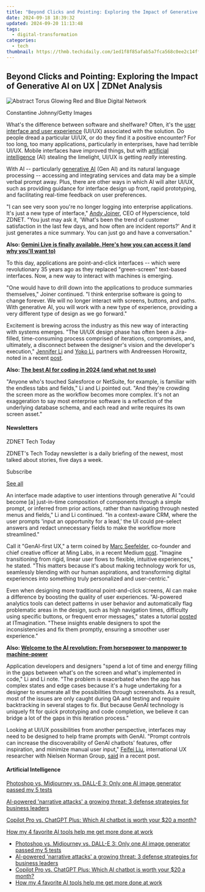 ```yaml
---
title: "Beyond Clicks and Pointing: Exploring the Impact of Generative AI on UX | ZDNet Analysis"
date: 2024-09-18 18:39:32
updated: 2024-09-20 11:13:48
tags:
  - digital-transformation
categories:
  - tech
thumbnail: https://thmb.techidaily.com/1ed1f8f85afab5a7fca568c0ee2c14ff79c348483068f7828bd0bf2b8998726c.jpg
---
```


## Beyond Clicks and Pointing: Exploring the Impact of Generative AI on UX | ZDNet Analysis

![Abstract Torus Glowing Red and Blue Digital Network](https://www.zdnet.com/a/img/resize/47f442efbc517f1f88cf00f1d1da50644ab3bcf4/2024/08/16/8fb549dc-ff34-4509-a426-79d5e3b50438/gettyimages-2160684198.jpg?auto=webp&width=1280)

Constantine Johnny/Getty Images

What's the difference between software and shelfware? Often, it's the [user interface and user experience](https://www.zdnet.com/article/first-comes-ux-then-ui-design-in-that-order/) (UI/UX) associated with the solution. Do people dread a particular UI/UX, or do they find it a positive encounter? For too long, too many applications, particularly in enterprises, have had terrible UI/UX. Mobile interfaces have improved things, but with [artificial intelligence](https://www.zdnet.com/article/what-is-ai-heres-everything-you-need-to-know-about-artificial-intelligence/) (AI) stealing the limelight, UI/UX is getting _really_ interesting. 

With AI -- particularly [generative AI](https://www.zdnet.com/article/what-is-generative-ai-and-why-is-it-so-popular-heres-everything-you-need-to-know/) (Gen AI) and its natural language processing -- accessing and integrating services and data may be a simple verbal prompt away. Plus, there are other ways in which AI will alter UI/UX, such as providing guidance for interface design up front, rapid prototyping, and facilitating real-time feedback on user preferences.

"I can see very soon you're no longer logging into enterprise applications. It's just a new type of interface," [Andy Joiner](https://www.linkedin.com/in/anjoiner/#link=%7B%22role%22:%22standard%22,%22href%22:%22https://www.linkedin.com/in/anjoiner/%22,%22target%22:%22%5Fblank%22,%22absolute%22:%22%22,%22linkText%22:%22Andy%20Joiner%22%7D), CEO of Hyperscience, told ZDNET. "You just may ask it, 'What's been the trend of customer satisfaction in the last few days, and how often are incident reports?' And it just generates a nice summary. You can just go and have a conversation."

**Also: [Gemini Live is finally available. Here's how you can access it (and why you'll want to)](https://www.zdnet.com/article/gemini-live-is-finally-available-heres-how-you-can-access-it-and-why-youll-want-to/)**

To this day, applications are point-and-click interfaces -- which were revolutionary 35 years ago as they replaced "green-screen" text-based interfaces. Now, a new way to interact with machines is emerging. 

"One would have to drill down into the applications to produce summaries themselves," Joiner continued. "I think enterprise software is going to change forever. We will no longer interact with screens, buttons, and paths. With generative AI, you will work with a new type of experience, providing a very different type of design as we go forward." 

Excitement is brewing across the industry as this new way of interacting with systems emerges. "The UI/UX design phase has often been a Jira-filled, time-consuming process comprised of iterations, compromises, and, ultimately, a disconnect between the designer's vision and the developer's execution," [Jennifer Li](https://www.linkedin.com/in/jenniferhli/#link=%7B%22role%22:%22standard%22,%22href%22:%22https://www.linkedin.com/in/jenniferhli/%22,%22target%22:%22%5Fblank%22,%22absolute%22:%22%22,%22linkText%22:%22Jennifer%20Li%22%7D) and [Yoko Li](https://a16z.com/author/yoko-li/#link=%7B%22role%22:%22standard%22,%22href%22:%22https://a16z.com/author/yoko-li/%22,%22target%22:%22%5Fblank%22,%22absolute%22:%22%22,%22linkText%22:%22Yoko%20Li%22%7D), partners with Andreessen Horowitz, noted in a recent [post](https://a16z.com/how-generative-ai-is-remaking-ui-ux-design/#link=%7B%22role%22:%22standard%22,%22href%22:%22https://a16z.com/how-generative-ai-is-remaking-ui-ux-design/%22,%22target%22:%22%5Fblank%22,%22absolute%22:%22%22,%22linkText%22:%22post%22%7D).

**Also: [The best AI for coding in 2024 (and what not to use)](https://www.zdnet.com/article/the-best-ai-for-coding/)**

"Anyone who's touched Salesforce or NetSuite, for example, is familiar with the endless tabs and fields," Li and Li pointed out. "And they're crowding the screen more as the workflow becomes more complex. It's not an exaggeration to say most enterprise software is a reflection of the underlying database schema, and each read and write requires its own screen asset."

#### Newsletters

ZDNET Tech Today

ZDNET's Tech Today newsletter is a daily briefing of the newest, most talked about stories, five days a week.

 Subscribe

[See all](https://www.zdnet.com/newsletters/)

An interface made adaptive to user intentions through generative AI "could become \[a\] just-in-time composition of components through a simple prompt, or inferred from prior actions, rather than navigating through nested menus and fields," Li and Li continued. "In a context-aware CRM, where the user prompts 'input an opportunity for a lead,' the UI could pre-select answers and redact unnecessary fields to make the workflow more streamlined." 

Call it "GenAI-first UX," a term coined by [Marc Seefelder](https://minglabs.com/about/leadership/#link=%7B%22role%22:%22standard%22,%22href%22:%22https://minglabs.com/about/leadership/%22,%22target%22:%22%5Fblank%22,%22absolute%22:%22%22,%22linkText%22:%22Marc%20Seefelder%22%7D), co-founder and chief creative officer at Ming Labs, in a recent Medium [post](https://uxdesign.cc/transforming-ux-with-generative-ai-7b06ea329286#link=%7B%22role%22:%22standard%22,%22href%22:%22https://uxdesign.cc/transforming-ux-with-generative-ai-7b06ea329286%22,%22target%22:%22%5Fblank%22,%22absolute%22:%22%22,%22linkText%22:%22post%22%7D). "Imagine transitioning from rigid, linear user flows to flexible, intuitive experiences," he stated. "This matters because it's about making technology work for us, seamlessly blending with our human aspirations, and transforming digital experiences into something truly personalized and user-centric." 

Even when designing more traditional point-and-click screens, AI can make a difference by boosting the quality of user experiences. "AI-powered analytics tools can detect patterns in user behavior and automatically flag problematic areas in the design, such as high navigation times, difficulty using specific buttons, or frequent error messages," states a tutorial [posted](https://www.itmagination.com/blog/revolutionizing-user-interface-design-how-ai-is-elevating-the-ui-game#link=%7B%22role%22:%22standard%22,%22href%22:%22https://www.itmagination.com/blog/revolutionizing-user-interface-design-how-ai-is-elevating-the-ui-game%22,%22target%22:%22%5Fblank%22,%22absolute%22:%22%22,%22linkText%22:%22posted%22%7D) at ITmagination. "These insights enable designers to spot the inconsistencies and fix them promptly, ensuring a smoother user experience."

**Also: [Welcome to the AI revolution: From horsepower to manpower to machine-power](https://www.zdnet.com/article/welcome-to-the-ai-revolution-from-horsepower-to-manpower-to-machine-power/)**

Application developers and designers "spend a lot of time and energy filling in the gaps between what's on the screen and what's implemented in code," Li and Li note. "The problem is exacerbated when the app has complex states and edge cases because it's a huge undertaking for a designer to enumerate all the possibilities through screenshots. As a result, most of the issues are only caught during QA and testing and require backtracking in several stages to fix. But because GenAI technology is uniquely fit for quick prototyping and code completion, we believe it can bridge a lot of the gaps in this iteration process." 

Looking at UI/UX possibilities from another perspective, interfaces may need to be designed to help frame prompts with GenAI. "Prompt controls can increase the discoverability of GenAI chatbots' features, offer inspiration, and minimize manual user input," [Feifei Liu](https://www.nngroup.com/people/feifei-liu/#link=%7B%22role%22:%22standard%22,%22href%22:%22https://www.nngroup.com/people/feifei-liu/%22,%22target%22:%22%5Fblank%22,%22absolute%22:%22%22,%22linkText%22:%22Feifei%20Liu%22%7D), international UX researcher with Nielsen Norman Group, [said](https://www.nngroup.com/articles/author/feifei-liu/#link=%7B%22role%22:%22standard%22,%22href%22:%22https://www.nngroup.com/articles/author/feifei-liu/%22,%22target%22:%22%5Fblank%22,%22absolute%22:%22%22,%22linkText%22:%22said%22%7D) in a recent post. 

#### Artificial Intelligence

[Photoshop vs. Midjourney vs. DALL-E 3: Only one AI image generator passed my 5 tests](https://www.zdnet.com/article/is-photoshops-new-text-to-image-as-good-as-midjourney-and-dall-e-we-test-it-and-see/ "Photoshop vs. Midjourney vs. DALL-E 3: Only one AI image generator passed my 5 tests")

[AI-powered 'narrative attacks' a growing threat: 3 defense strategies for business leaders](https://www.zdnet.com/article/ai-powered-narrative-attacks-a-growing-threat-3-defense-strategies-for-business-leaders/ "AI-powered 'narrative attacks' a growing threat: 3 defense strategies for business leaders")

[Copilot Pro vs. ChatGPT Plus: Which AI chatbot is worth your $20 a month?](https://www.zdnet.com/article/copilot-pro-vs-chatgpt-plus-which-is-ai-chatbot-is-worth-your-20-a-month/ "Copilot Pro vs. ChatGPT Plus: Which AI chatbot is worth your $20 a month?")

[How my 4 favorite AI tools help me get more done at work](https://www.zdnet.com/article/how-my-4-favorite-ai-tools-help-me-get-more-done-at-work/ "How my 4 favorite AI tools help me get more done at work")

* [Photoshop vs. Midjourney vs. DALL-E 3: Only one AI image generator passed my 5 tests](https://www.zdnet.com/article/is-photoshops-new-text-to-image-as-good-as-midjourney-and-dall-e-we-test-it-and-see/ "Photoshop vs. Midjourney vs. DALL-E 3: Only one AI image generator passed my 5 tests")
* [AI-powered 'narrative attacks' a growing threat: 3 defense strategies for business leaders](https://www.zdnet.com/article/ai-powered-narrative-attacks-a-growing-threat-3-defense-strategies-for-business-leaders/ "AI-powered 'narrative attacks' a growing threat: 3 defense strategies for business leaders")
* [Copilot Pro vs. ChatGPT Plus: Which AI chatbot is worth your $20 a month?](https://www.zdnet.com/article/copilot-pro-vs-chatgpt-plus-which-is-ai-chatbot-is-worth-your-20-a-month/ "Copilot Pro vs. ChatGPT Plus: Which AI chatbot is worth your $20 a month?")
* [How my 4 favorite AI tools help me get more done at work](https://www.zdnet.com/article/how-my-4-favorite-ai-tools-help-me-get-more-done-at-work/ "How my 4 favorite AI tools help me get more done at work")

<ins class="adsbygoogle"
     style="display:block"
     data-ad-format="autorelaxed"
     data-ad-client="ca-pub-7571918770474297"
     data-ad-slot="1223367746"></ins>



<ins class="adsbygoogle"
     style="display:block"
     data-ad-client="ca-pub-7571918770474297"
     data-ad-slot="8358498916"
     data-ad-format="auto"
     data-full-width-responsive="true"></ins>
